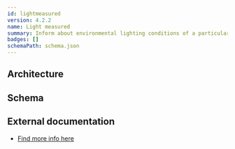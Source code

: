 ```yaml
---
id: lightmeasured
version: 4.2.2
name: Light measured
summary: Inform about environmental lighting conditions of a particular streetlight.
badges: []
schemaPath: schema.json
---
```

## Architecture
<NodeGraph />


## Schema
<SchemaViewer file="schema.json" title="Message Schema" maxHeight="500" />



## External documentation
- [Find more info here](https://www.asyncapi.org)
